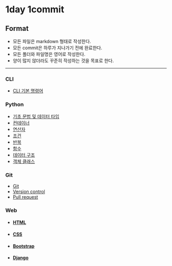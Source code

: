 # 1day 1commit

## Format
- 모든 파일은 markdown 형태로 작성한다.
- 모든 commit은 하루가 지나가기 전에 완료한다.
- 모든 폴더와 파일명은 영어로 작성한다.
- 양이 많지 않더라도 꾸준히 작성하는 것을 목표로 한다.

___
### CLI
- [CLI 기본 명령어](https://github.com/hw1004/1day1commit/blob/main/CLI/CLI_%EC%A0%95%ED%98%9C%EC%9B%90.md)

### Python
- [기초 문법 및 데이터 타입](https://github.com/hw1004/1day1commit/blob/main/python/basic_syntax_and_datatype.md)
- [컨테이너](https://github.com/hw1004/1day1commit/blob/main/python/container.md)
- [연산자](https://github.com/hw1004/1day1commit/blob/main/python/operator.md)
- [조건](https://github.com/hw1004/1day1commit/blob/main/python/conditional_statement.md)
- [반복](https://github.com/hw1004/1day1commit/blob/main/python/loop_statement.md)
- [함수](https://github.com/hw1004/1day1commit/blob/main/python/function.md)
- [데이터 구조](https://github.com/hw1004/1day1commit/blob/main/python/data_structure.md)
- [객체 클래스](https://github.com/hw1004/1day1commit/blob/main/python/oop.md)

### Git
- [Git](https://github.com/hw1004/1day1commit/blob/main/git/git_%EC%A0%95%ED%98%9C%EC%9B%90.md)
- [Version control](https://github.com/hw1004/1day1commit/blob/main/git/git_version.md)
- [Pull request](https://github.com/hw1004/1day1commit/blob/main/git/git_pull_request.md)



### Web
- #### [HTML](https://github.com/hw1004/1day1commit/tree/main/web/HTML)
- #### [CSS](https://github.com/hw1004/1day1commit/tree/main/web/CSS)
- #### [Bootstrap](https://github.com/hw1004/1day1commit/tree/main/web/Bootstrap)
- #### [Django](https://github.com/hw1004/TIL/blob/main/django/django_basic.md)
